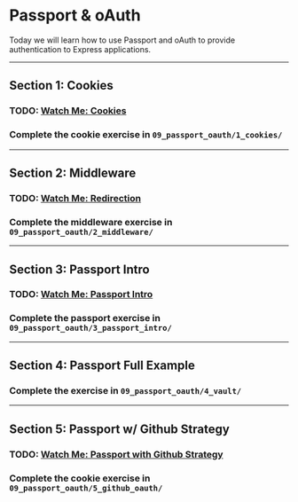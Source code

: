 # Passport & oAuth

Today we will learn how to use Passport and oAuth to provide authentication to
Express applications.

---

## Section 1: Cookies

### TODO: [Watch Me: Cookies]()

### Complete the cookie exercise in `09_passport_oauth/1_cookies/`

---

## Section 2: Middleware

### TODO: [Watch Me: Redirection]()

### Complete the middleware exercise in `09_passport_oauth/2_middleware/`

---

## Section 3: Passport Intro

### TODO: [Watch Me: Passport Intro]()

### Complete the passport exercise in `09_passport_oauth/3_passport_intro/`

---

## Section 4: Passport Full Example

### Complete the exercise in `09_passport_oauth/4_vault/`

---

## Section 5: Passport w/ Github Strategy

### TODO: [Watch Me: Passport with Github Strategy]()

### Complete the cookie exercise in `09_passport_oauth/5_github_oauth/`

